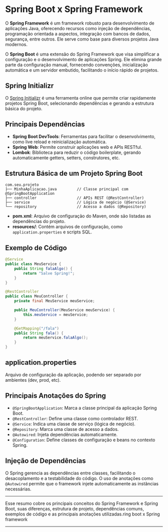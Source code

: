 # Spring Boot x Spring Framework

O **Spring Framework** é um framework robusto para desenvolvimento de aplicações Java, oferecendo recursos como injeção de dependências, programação orientada a aspectos, integração com bancos de dados, segurança, entre outros. Ele serve como base para diversos projetos Java modernos.

O **Spring Boot** é uma extensão do Spring Framework que visa simplificar a configuração e o desenvolvimento de aplicações Spring. Ele elimina grande parte da configuração manual, fornecendo convenções, inicialização automática e um servidor embutido, facilitando o início rápido de projetos.

## Spring Initializr

O [Spring Initializr](https://start.spring.io/) é uma ferramenta online que permite criar rapidamente projetos Spring Boot, selecionando dependências e gerando a estrutura básica do projeto.

## Principais Dependências

- **Spring Boot DevTools**: Ferramentas para facilitar o desenvolvimento, como live reload e reinicialização automática.
- **Spring Web**: Permite construir aplicações web e APIs RESTful.
- **Lombok**: Biblioteca para reduzir o código boilerplate, gerando automaticamente getters, setters, construtores, etc.

## Estrutura Básica de um Projeto Spring Boot

```
com.seu.projeto
├── MinhaAplicacao.java         // Classe principal com @SpringBootApplication
├── controller                  // APIs REST (@RestController)
├── service                     // Lógica de negócio (@Service)
└── repository                  // Acesso a dados (@Repository)
```

- **pom.xml**: Arquivo de configuração do Maven, onde são listadas as dependências do projeto.
- **resources/**: Contém arquivos de configuração, como `application.properties` e scripts SQL.

## Exemplo de Código

```java
@Service
public class MeuService {
    public String falaAlgo() {
        return "Salve Spring!";
    }
}

@RestController
public class MeuController {
    private final MeuService meuService;

    public MeuController(MeuService meuService) {
        this.meuService = meuService;
    }

    @GetMapping("/fala")
    public String fala() {
        return meuService.falaAlgo();
    }
}
```

## application.properties

Arquivo de configuração da aplicação, podendo ser separado por ambientes (dev, prod, etc).

## Principais Anotações do Spring

- `@SpringBootApplication`: Marca a classe principal da aplicação Spring Boot.
- `@RestController`: Define uma classe como controlador REST.
- `@Service`: Indica uma classe de serviço (lógica de negócio).
- `@Repository`: Marca uma classe de acesso a dados.
- `@Autowired`: Injeta dependências automaticamente.
- `@Configuration`: Define classes de configuração e beans no contexto Spring.

## Injeção de Dependências

O Spring gerencia as dependências entre classes, facilitando o desacoplamento e a testabilidade do código. O uso de anotações como `@Autowired` permite que o framework injete automaticamente as instâncias necessárias.

---

Esse resumo cobre os principais conceitos do Spring Framework e Spring Boot, suas diferenças, estrutura de projeto, dependências comuns, exemplos de código e as principais anotações utilizadas.ring boot x Spring framework

---
